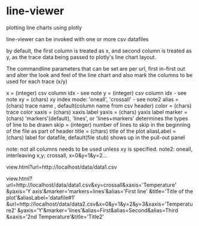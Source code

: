 # line-viewer

plotting line charts using plotly

line-viewer can be invoked with one or more csv datafiles

by default, the first column is treated as x, and second column is treated
as y, as the trace data being passed to plotly's line chart layout.

  The commandline parameters that can be set are per url, first in-first out
and alter the look and feel of the line chart and also mark the columns
to be used for each trace (x/y)

   x = (integer) csv column idx - see note
   y = (integer) csv column idx - see note
   xy = (chars) xy index mode: 'oneall', 'crossall' - see note2
   alias = (chars) trace name , default(column name from csv header)
   color = (chars) trace color
   xaxis = (chars) xaxis label
   yaxis = (chars) yaxis label
   marker = (chars) 'markers'(default), 'lines', or 'lines+markers'
                     determines the types of line to be drawn
   skip = (integer) number of lines to skip in the beginning of the
                    file as part of header
   title = (chars) title of the plot
   aliasLabel = (chars) label for datafile, default(file stub)
                        shows up in the pull-out panel

note: not all columns needs to be used unless xy is specified.
note2: oneall, interleaving x,y; crossall, x=0&y=1&y=2...

view.html?url=http://localhost/data/data1.csv

view.html?url=http://localhost/data/data1.csv&xy=crossall&xaxis='Temperature'
&yaxis='Y axis'&marker='markers+lines'&alias='First line'
&title='Title of the plot'&aliasLabel='datafile#1'
&url=http://localhost/data/data2.csv&x=0&y=1&y=2&y=3&xaxis='Temperature2'
&yaxis='Y'&marker='lines'&alias=First&alias=Second&alias=Third
&xaxis='2nd Temperature'&title='Title2'


